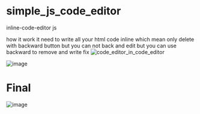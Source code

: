 # simple_js_code_editor

inline-code-editor js

how it work it need to write all your html code inline which mean only delete with backward button but you can not back and edit but you can use backward to remove and write fix
![code_editor_in_code_editor](https://user-images.githubusercontent.com/55125302/143511639-e5dd0c85-d97e-43e3-8ede-78183ae5e64f.JPG)


![image](https://user-images.githubusercontent.com/55125302/143513181-06a23d77-d508-4556-ab84-d6eda98294d6.png)

# Final
![image](https://user-images.githubusercontent.com/55125302/143514077-9b746810-30d5-468a-b610-ce98fb7de33d.png)
